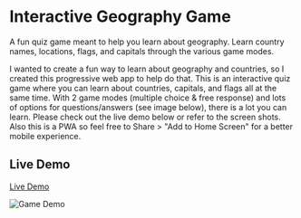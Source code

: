 # Interactive Geography Game
A fun quiz game meant to help you learn about geography. Learn country names, locations, flags, and capitals through the various game modes.


I wanted to create a fun way to learn about geography and countries, so I created this progressive web app to help do that. This is an interactive quiz game where you can learn about countries, capitals, and flags all at the same time. With 2 game modes (multiple choice & free response) and lots of options for questions/answers (see image below), there is a lot you can learn. Please check out the live demo below or refer to the screen shots. Also this is a PWA so feel free to Share > "Add to Home Screen" for a better mobile experience.

## Live Demo

[Live Demo](https://owenpk.com/sides/mapgame)

![Game Demo](res/demo.gif)
